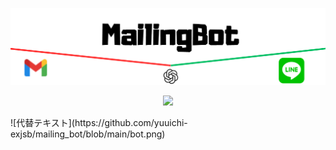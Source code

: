 ![代替テキスト](https://github.com/yuuichi-exjsb/mailing_bot/blob/main/MailingBot.png)
<p align="center">
<img src="https://img.shields.io/badge/-GoogleAppsScript-red.svg?logo=googleappsscript&style=flat-square">
</p>
![代替テキスト](https://github.com/yuuichi-exjsb/mailing_bot/blob/main/bot.png)
